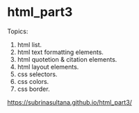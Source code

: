 # html_part3
Topics:
1. html list.
2. html text formatting elements.
3. html quotetion & citation elements.
4. html layout elements.
5. css selectors.
6. css colors.
7. css border.

https://subrinasultana.github.io/html_part3/
